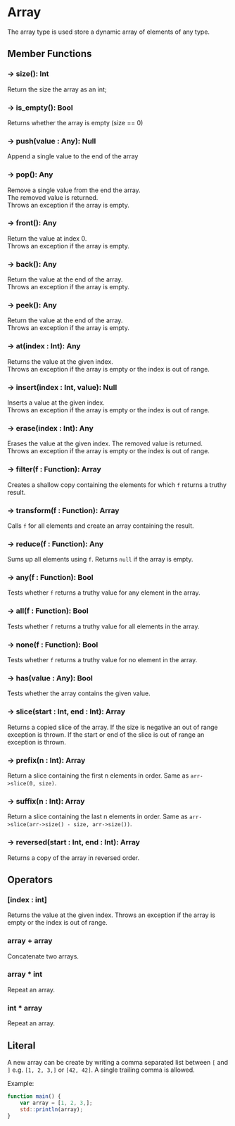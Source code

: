 # Array 

The array type is used store a dynamic array of elements of any type.

## Member Functions

### -> size(): Int

Return the size the array as an int;

### -> is_empty(): Bool

Returns whether the array is empty (size == 0)

### -> push(value : Any): Null

Append a single value to the end of the array

### -> pop(): Any

Remove a single value from the end the array.  
The removed value is returned.  
Throws an exception if the array is empty.

### -> front(): Any

Return the value at index 0.  
Throws an exception if the array is empty.

### -> back(): Any

Return the value at the end of the array.  
Throws an exception if the array is empty.

### -> peek(): Any

Return the value at the end of the array.  
Throws an exception if the array is empty.

### -> at(index : Int): Any

Returns the value at the given index.  
Throws an exception if the array is empty or the index is out of range.


### -> insert(index : Int, value): Null

Inserts a value at the given index.  
Throws an exception if the array is empty or the index is out of range.


### -> erase(index : Int): Any

Erases the value at the given index.
The removed value is returned.  
Throws an exception if the array is empty or the index is out of range.


### -> filter(f : Function): Array

Creates a shallow copy containing the elements for which `f` returns a truthy result.


### -> transform(f : Function): Array

Calls `f` for all elements and create an array containing the result.


### -> reduce(f : Function): Any

Sums up all elements using `f`.
Returns `null` if the array is empty.


### -> any(f : Function): Bool

Tests whether `f` returns a truthy value for any element in the array.


### -> all(f : Function): Bool

Tests whether `f` returns a truthy value for all elements in the array.


### -> none(f : Function): Bool

Tests whether `f` returns a truthy value for no element in the array.


### -> has(value : Any): Bool

Tests whether the array contains the given value.


### -> slice(start : Int, end : Int): Array

Returns a copied slice of the array.
If the size is negative an out of range exception is thrown.
If the start or end of the slice is out of range an exception is thrown.  


### -> prefix(n : Int): Array

Return a slice containing the first n elements in order.
Same as `arr->slice(0, size)`.


### -> suffix(n : Int): Array

Return a slice containing the last n elements in order.
Same as `arr->slice(arr->size() - size, arr->size())`.


### -> reversed(start : Int, end : Int): Array

Returns a copy of the array in reversed order.




## Operators

### [index : int]

Returns the value at the given index. 
Throws an exception if the array is empty or the index is out of range.

### array + array

Concatenate two arrays.

### array * int

Repeat an array.

### int * array

Repeat an array.



## Literal

A new array can be create by writing a comma separated list between `[` and `]` e.g. `[1, 2, 3,]` or `[42, 42]`. 
A single trailing comma is allowed.

Example:
```js
function main() {
	var array = [1, 2, 3,];
	std::println(array);
}
```